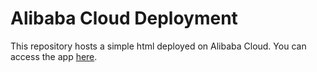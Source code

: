 # Alibaba Cloud Deployment

This repository hosts a simple html deployed on Alibaba Cloud. You can access the app [here](http://47.250.85.91/).

